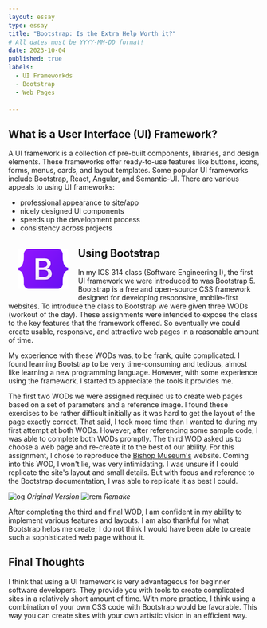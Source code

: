 ```yaml
---
layout: essay
type: essay
title: "Bootstrap: Is the Extra Help Worth it?"
# All dates must be YYYY-MM-DD format!
date: 2023-10-04
published: true
labels:
  - UI Frameworkds
  - Bootstrap
  - Web Pages
  
---
```



## What is a User Interface (UI) Framework?
A UI framework is a collection of pre-built components, libraries, and design elements. These frameworks offer ready-to-use features like buttons, icons, forms, menus, cards, and layout templates. Some popular UI frameworks include Bootstrap, React, Angular, and Semantic-UI. There are various appeals to using UI frameworks:

- professional appearance to site/app
- nicely designed UI components
- speeds up the development process
- consistency across projects

<img width="100px" class="text-center p-4" align="left" style="padding:20px" src="../img/Bootstrap_logo.svg.png">

## Using Bootstrap
In my ICS 314 class (Software Engineering I), the first UI framework we were introduced to was Bootstrap 5. Bootstrap is a free and open-source CSS framework designed for developing responsive, mobile-first websites. To introduce the class to Bootstrap we were given three WODs (workout of the day). These assignments were intended to expose the class to the key features that the framework offered. So eventually we could create usable, responsive, and attractive web pages in a reasonable amount of time.

My experience with these WODs was, to be frank, quite complicated. I found learning Bootstrap to be very time-consuming and tedious, almost like learning a new programming language. However, with some experience using the framework, I started to appreciate the tools it provides me.

The first two WODs we were assigned required us to create web pages based on a set of parameters and a reference image. I found these exercises to be rather difficult initially as it was hard to get the layout of the page exactly correct. That said, I took more time than I wanted to during my first attempt at both WODs. However, after referencing some sample code, I was able to complete both WODs promptly. The third WOD asked us to choose a web page and re-create it to the best of our ability. For this assignment, I chose to reproduce the [Bishop Museum's](https://www.bishopmuseum.org/) website. Coming into this WOD, I won't lie, was very intimidating. I was unsure if I could replicate the site's layout and small details. But with focus and reference to the Bootstrap documentation, I was able to replicate it as best I could.


<p>
<img width="800px" class="text-center p-4" src="../img/Screen Shot 2023-10-03 at 7.55.20 PM.png" alt="og">
<em>Original Version</em>
<img width="800px" class="text-center p-4" src="../img/Screen Shot 2023-10-03 at 7.53.44 PM.png" alt="rem">
<em>Remake</em>
</p>

After completing the third and final WOD, I am confident in my ability to implement various features and layouts. I am also thankful for what Bootstrap helps me create; I do not think I would have been able to create such a sophisticated web page without it. 

## Final Thoughts
I think that using a UI framework is very advantageous for beginner software developers. They provide you with tools to create complicated sites in a relatively short amount of time. With more practice, I think using a combination of your own CSS code with Bootstrap would be favorable. This way you can create sites with your own artistic vision in an efficient way. 